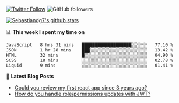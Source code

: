<!--
[![visitors](https://visitor-badge.glitch.me/badge?page_id=sebastiandg7.sebastiandg7)](https://github.com/sebastiandg7)
-->
[![Twitter Follow](https://img.shields.io/twitter/follow/sebastiandg7?style=social&label=Follow)](https://twitter.com/sebastiandg7)
![GitHub followers](https://img.shields.io/github/followers/sebastiandg7?label=Follow&style=social)

[![Sebastiandg7's github stats](https://github-readme-stats.vercel.app/api?username=sebastiandg7)](https://github.com/anuraghazra/github-readme-stats)

📊 **This week I spent my time on**
<!--START_SECTION:waka-->
```text
JavaScript   8 hrs 31 mins   ███████████████████░░░░░░   77.10 % 
JSON         1 hr 28 mins    ███░░░░░░░░░░░░░░░░░░░░░░   13.42 % 
HTML         32 mins         █░░░░░░░░░░░░░░░░░░░░░░░░   04.90 % 
SCSS         18 mins         ░░░░░░░░░░░░░░░░░░░░░░░░░   02.78 % 
Liquid       9 mins          ░░░░░░░░░░░░░░░░░░░░░░░░░   01.41 %
```
<!--END_SECTION:waka-->

📕 **Latest Blog Posts**
<!-- BLOG-POST-LIST:START -->
- [Could you review my first react app since 3 years ago?](https://dev.to/sebastiandg7/could-you-review-my-first-react-app-since-3-years-ago-3nbh)
- [How do you handle role/permissions updates with JWT?](https://dev.to/sebastiandg7/how-do-you-handle-role-permissions-updates-with-jwt-3778)
<!-- BLOG-POST-LIST:END -->

